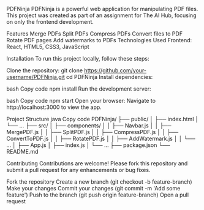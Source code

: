 PDFNinja
PDFNinja is a powerful web application for manipulating PDF files. This project was created as part of an assignment for The AI Hub, focusing on only the frontend development.

Features
Merge PDFs
Split PDFs
Compress PDFs
Convert files to PDF
Rotate PDF pages
Add watermarks to PDFs
Technologies Used
Frontend: React, HTML5, CSS3, JavaScript

Installation
To run this project locally, follow these steps:

Clone the repository:
git clone https://github.com/your-username/PDFNinja.git
cd PDFNinja
Install dependencies:

bash
Copy code
npm install
Run the development server:

bash
Copy code
npm start
Open your browser:
Navigate to http://localhost:3000 to view the app.

Project Structure
java
Copy code
PDFNinja/
├── public/
│   ├── index.html
│   └── ...
├── src/
│   ├── components/
│   │   ├── Navbar.js
│   │   ├── MergePDF.js
│   │   ├── SplitPDF.js
│   │   ├── CompressPDF.js
│   │   ├── ConvertToPDF.js
│   │   ├── RotatePDF.js
│   │   ├── AddWatermark.js
│   │   └── ...
│   ├── App.js
│   ├── index.js
│   └── ...
├── package.json
└── README.md


Contributing
Contributions are welcome! Please fork this repository and submit a pull request for any enhancements or bug fixes.

Fork the repository
Create a new branch (git checkout -b feature-branch)
Make your changes
Commit your changes (git commit -m 'Add some feature')
Push to the branch (git push origin feature-branch)
Open a pull request
